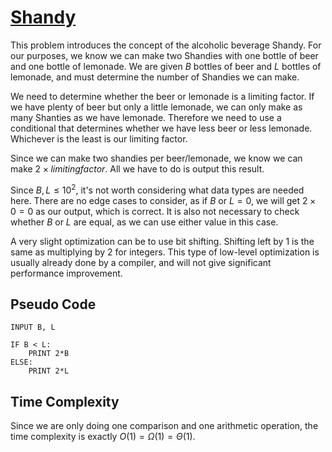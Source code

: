 # [Shandy](https://open.kattis.com/problems/shandy)

This problem introduces the concept of the alcoholic beverage Shandy. For our purposes, we know we can make two Shandies with one bottle of beer and one bottle of lemonade. We are given $B$ bottles of beer and $L$ bottles of lemonade, and must determine the number of Shandies we can make.

We need to determine whether the beer or lemonade is a limiting factor. If we have plenty of beer but only a little lemonade, we can only make as many Shanties as we have lemonade. Therefore we need to use a conditional that determines whether we have less beer or less lemonade. Whichever is the least is our limiting factor.

Since we can make two shandies per beer/lemonade, we know we can make $2 \times limiting factor$. All we have to do is output this result.

Since $B, L \leq 10^2$, it's not worth considering what data types are needed here. There are no edge cases to consider, as if $B$ or $L = 0$, we will get $2 \times 0 = 0$ as our output, which is correct. It is also not necessary to check whether $B$ or $L$ are equal, as we can use either value in this case.

A very slight optimization can be to use bit shifting. Shifting left by $1$ is the same as multiplying by $2$ for integers. This type of low-level optimization is usually already done by a compiler, and will not give significant performance improvement.

## Pseudo Code
```
INPUT B, L

IF B < L:
    PRINT 2*B
ELSE:
    PRINT 2*L
```

## Time Complexity
Since we are only doing one comparison and one arithmetic operation, the time complexity is exactly $O(1) = \Omega(1) = \Theta(1)$.